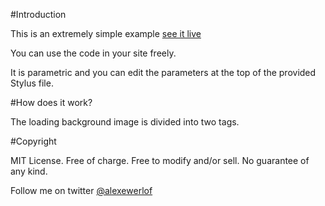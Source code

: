 #Introduction

This is an extremely simple example [see it live](http://rawgit.com/hanifbbz/openload/blob/master/index.html)

You can use the code in your site freely.

It is parametric and you can edit the parameters at the top of the provided Stylus file.

#How does it work?

The loading background image is divided into two tags.

#Copyright

MIT License. Free of charge. Free to modify and/or sell.
No guarantee of any kind.

Follow me on twitter [@alexewerlof](https://www.twitter.com/alexewerlof)
